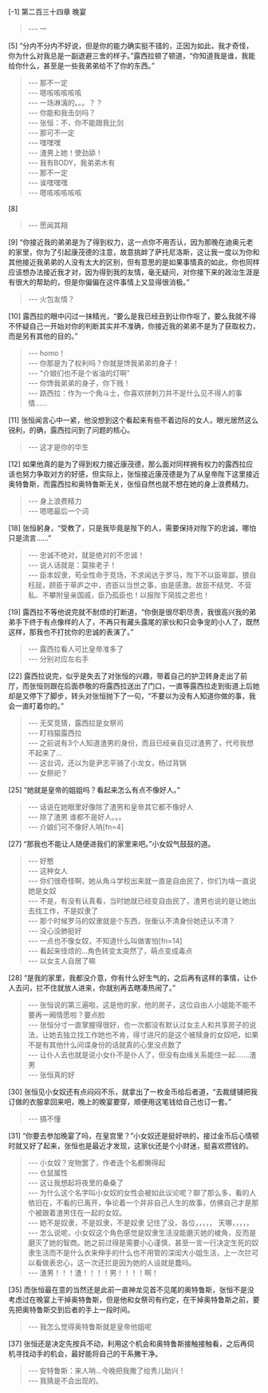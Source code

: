 
[-1] 第二百三十四章 晚宴
>--- 一<br>

[5] “分内不分内不好说，但是你的能力确实挺不错的，正因为如此，我才奇怪，你为什么对我总是一副退避三舍的样子。”露西拉顿了顿道，“你知道我是谁，我能给你什么，甚至是一些我弟弟给不了你的东西。”
>--- 那不一定<br>
>--- 嗯咳咳咳咳咳<br>
>--- 一场淋漓的。。。？？<br>
>--- 你能和我击剑吗？<br>
>--- 张恒：不，你不能跟我比剑<br>
>--- 那可不一定<br>
>--- 嘿嘿嘿<br>
>--- 渣男上她！使劲舔！<br>
>--- 我有BODY，我弟弟木有<br>
>--- 那不一定<br>
>--- 诶嘿嘿嘿<br>
>--- 嗯咳咳咳咳咳<br>

[8] 
>--- 愿闻其翔<br>

[9] “你接近我的弟弟是为了得到权力，这一点你不用否认，因为那晚在迪奥元老的家里，你为了引起康茂德的注意，故意挑衅了萨托尼洛斯，这让我一度以为你和其他接近我弟弟的人没有太大的区别，但有意思的是如果事情真的如此，你也同样应该想办法接近我才对，因为得到我的友情，毫无疑问，对你接下来的政治生涯是有很大的帮助的，但是你偏偏在这件事情上又显得很消极。”
>--- 火包友情？<br>

[10] 露西拉的眼中闪过一抹精光，“要么是我已经丑到让你作呕了，要么我就不得不怀疑自己一开始对你的判断其实并不准确，你接近我的弟弟不是为了获取权力，而是另有其他的目的。”
>--- homo！<br>
>--- 你那是为了权利吗？你就是馋我弟弟的身子！<br>
>--- “介娘们也不是个省油的灯啊”<br>
>--- 你馋我弟弟的身子，你下贱！<br>
>--- 路西拉：作为一个角斗士，你喜欢拼刺刀并不是什么见不得人的事情……<br>

[11] 张恒闻言心中一紧，他没想到这个看起来有些不着边际的女人，眼光居然这么锐利，的确，露西拉问到了问题的核心。
>--- 这才是你的华生<br>

[12] 如果他真的是为了得到权力接近康茂德，那么面对同样拥有权力的露西拉应该也努力争取对方的好感，但实际上，张恒接近康茂德是为了从皇帝陛下这里接近奥特鲁斯，而露西拉和奥特鲁斯无关，张恒自然也就不想在她的身上浪费精力。
>--- 身上浪费精力<br>
>--- 嗯嗯最后一个词<br>

[18] 张恒躬身，“受教了，只是我毕竟是陛下的人，需要保持对陛下的忠诚，哪怕只是流言……”
>--- 忠诚不绝对，就是绝对的不忠诚！<br>
>--- 说人话就是：莫挨老子！<br>
>--- 臣本奴隶，苟全性命于竞场，不求闻达于罗马，陛下不以臣卑鄙，猥自枉屈，顾臣于草庐之中，咨臣以当世之事，由是感激。故臣不结党、不营私、不攀附皇亲国戚，臣乃孤臣也！以报陛下简拔之恩也！<br>

[19] 露西拉不等他说完就不耐烦的打断道，“你倒是很尽职尽责，我很高兴我的弟弟手下终于有点像样的人了，不再只有藏头露尾的家伙和只会争宠的小人了，既然这样，那我也不打扰你的忠诚的表演了。”
>--- 露西拉看人可比皇帝准多了<br>
>--- 分别对应左右手<br>

[22] 露西拉说完，似乎是失去了对张恒的兴趣，带着自己的护卫转身走出了前厅，而张恒则跟在后面恭敬的将露西拉送出了门口，一直等露西拉走到街道上后她却是又停下了脚步，转头对张恒抛下了一句，“不要以为没有人知道你做的事，我会一直盯着你的。”
>--- 无奖竞猜，露西拉是女祭司<br>
>--- 盯裆猫露西拉<br>
>--- 之前说有3个人知道渣男的身份，而且已经亲自见过渣男了，代号我想不起来了…<br>
>--- 这台词，还以为是尹志平骑了小龙女，杨过背锅<br>
>--- 女祭祀？<br>

[25] “她就是皇帝的姐姐吗？看起来怎么有点不像好人。”
>--- 话说在她眼里好像除了渣男和皇帝其它都不像好人<br>
>--- 除了渣男 谁都不是好人。。。<br>
>--- 介娘们可不像好人呐[fn=4]<br>

[27] “那我也不能让人随便进我们的家里来吧。”小女奴气鼓鼓的道。
>--- 好憨<br>
>--- 这种女人<br>
>--- 你们很奇怪啊，她从角斗学校出来就一直是自由民了，你们为啥一直说她是女奴<br>
>--- 不是，有没有认真看，当时她就已经变自由民了，渣男也说的是让她出去找工作，不是奴隶了<br>
>--- 那个时候罗马的奴隶就是个东西，张衡认不清身份她还认不清？<br>
>--- 没心没肺挺好<br>
>--- 一点也不像女奴，不知道什么叫做害怕[fn=14]<br>
>--- 看起来怪烦的…角色转变太突然了，萌点变成毒点<br>
>--- 以女主人自居了嘛<br>

[28] “是我的家里，我都没介意，你有什么好生气的，之后再有这样的事情，让仆人去问，拦不住就放人进来，你就别再去瞎凑热闹了。”
>--- 张恒说的第三遍啦，这是他的家，他的房子，这位自由人小姐能不能不要再一厢情愿啦？要点脸<br>
>--- 张恒分寸一直掌握得很好，也一次都没有默认过女主人和共享房子的说法，让她去独立找工作她也不肯，得寸进尺的是这个被赎身的女奴吧，如果不是有其他什么间谍身份的话就真的心里没点数了<br>
>--- 让仆人去也就是说小女仆不是仆人了，但没有血缘关系能住一起.......渣男<br>
>--- 张恒真的好<br>

[30] 张恒见小女奴还有点闷闷不乐，就拿出了一枚金币给后者道，“去裁缝铺把我订做的衣服拿回来吧，晚上的晚宴要穿，顺便用这笔钱给自己也订一套。”
>--- 搞不懂<br>

[31] “你要去参加晚宴了吗，在皇宫里？”小女奴还是挺好哄的，接过金币后心情顿时就又好了起来，张恒也是最近才发现，这家伙还是个小财迷，挺喜欢攒钱的。
>--- 小女奴？宠物罢了，作者连个名都懒得起<br>
>--- 仓鼠属性<br>
>--- 这让我想起将夜里的桑桑了<br>
>--- 为什么这个名字叫小女奴的女性会被如此议论呢？聊了那么多，看的人依旧在，不看的已离开，争论着一个并非自己人生的故事，仿佛自己才是那个被跟着渣男住在一起的女奴。<br>
>--- 她不是奴隶，不是奴隶，不是奴隶
记住了没，各位，，，，，
天哪，，，，，<br>
>--- 怎么说呢，小女奴这个角色感觉是奴隶生活没能磨灭她的棱角，反而是磨灭了她的智商。她之前过得是需要小心谨慎，甚至一言一行决定生死的奴隶生活而不是什么衣来伸手的什么也不用管的深闺大小姐生活，上一次拦可以看做表忠心，这一次还拦是因为她的人设就是蠢吗。<br>
>--- 渣男！！！渣！！！！男！！！！啊！<br>

[35] 而张恒最在意的当然还是此前一直神龙见首不见尾的奥特鲁斯，张恒不是没考虑过在晚宴上干掉奥特鲁斯，但是他和女祭司有约定，在干掉奥特鲁斯之前，要先把奥特鲁斯交到后者的手上一段时间。
>--- 我怎么觉得奥特鲁斯就是皇帝他姐呢<br>

[37] 张恒还是决定先按兵不动，利用这个机会和奥特鲁斯接触接触看，之后再伺机寻找动手的机会，最好能将自己的干系撇干净。
>--- 安特鲁斯：来人呐…今晚把我撒了给秀儿助兴！<br>
>--- 我猜是不会出现的。<br>
